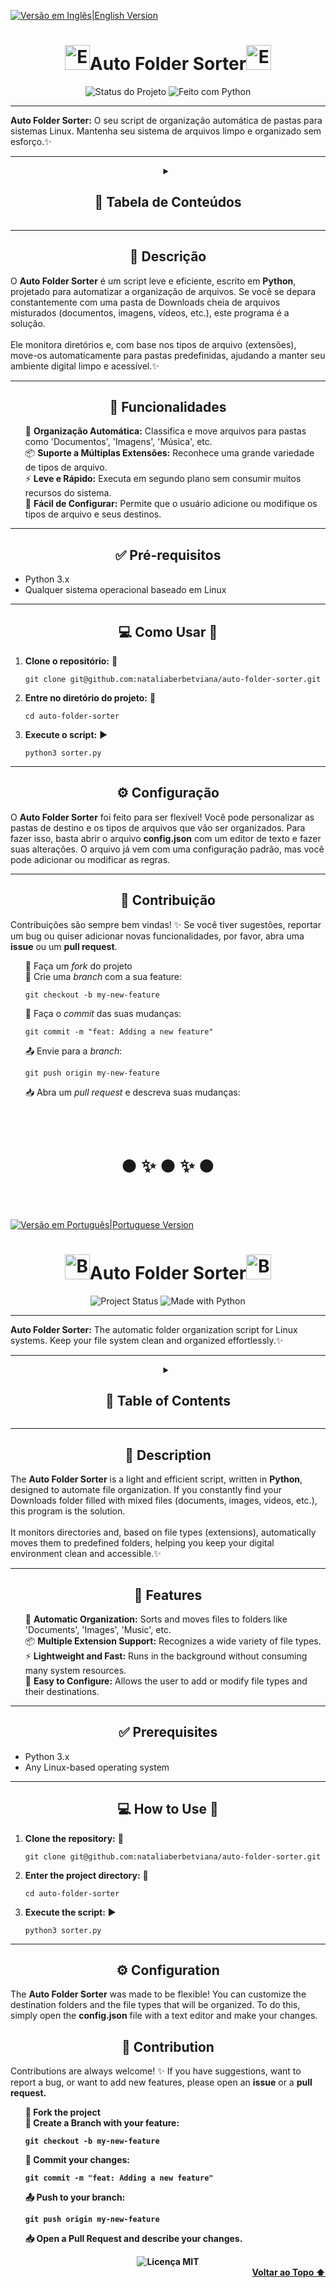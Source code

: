 <a id="top"></a>
<a href="#english-version">
    <img src="https://img.shields.io/badge/read%20in-English-green?style=for-the-badge&logo=appveyor" alt="Versão em Inglês|English Version">
  </a>
<a id="portuguese-version"></a>
</div>

<div align="center">
<h1><img src="https://media.giphy.com/media/v1.Y2lkPTc5MGI3NjExdzlzNDk1YzBmNXV5bW45b2c1aDZ3MnNla25xdnM5ZDJ3NXdnaDRkaiZlcD12MV9naWZzX3NlYXJjaCZjdD1n/3ohs4oWkzyVeVgTwKQ/giphy.gif" alt="Estrela Saltitante" width="40">Auto Folder Sorter<img src="https://media.giphy.com/media/v1.Y2lkPTc5MGI3NjExdzlzNDk1YzBmNXV5bW45b2c1aDZ3MnNla25xdnM5ZDJ3NXdnaDRkaiZlcD12MV9naWZzX3NlYXJjaCZjdD1n/3ohs4oWkzyVeVgTwKQ/giphy.gif" alt="Estrela Saltitante" width="40"></h1> 
</div>

<div align="center">
  <img src="https://img.shields.io/badge/status-Em%20desenvolvimento-orange?style=for-the-badge" alt="Status do Projeto">
  <img src="https://img.shields.io/badge/Feito%20com-Python-1f425f.svg?style=for-the-badge" alt="Feito com Python">
</div>

---

**Auto Folder Sorter:** O seu script de organização automática de pastas para sistemas Linux. Mantenha seu sistema de arquivos limpo e organizado sem esforço.✨

---

<div align="center">
  <details>
    <summary><h2>📑 Tabela de Conteúdos</h2></summary>
    <ul style="list-style-type:none;">
      <li><a href="#descrição">Descrição</a> 📝</li>
      <li><a href="#funcionalidades">Funcionalidades</a> 🚀</li>
      <li><a href="#pré-requisitos">Pré-requisitos</a> ✅</li>
      <li><a href="#como-usar">Como Usar</a> 💻</li>
      <li><a href="#configuração">Configuração</a> ⚙️</li>
      <li><a href="#contribuição">Contribuição</a> 🤝</li>
      <li><a href="#licença">Licença</a> 📄</li>
    </ul>
  </details>
</div>


---
<a id="descrição"></a>
<h2 align="center">📝 Descrição</h2>
O <strong>Auto Folder Sorter</strong> é um script leve e eficiente, escrito em <strong>Python</strong>, projetado para automatizar a organização de arquivos. Se você se depara constantemente com uma pasta de Downloads cheia de arquivos misturados (documentos, imagens, vídeos, etc.), este programa é a solução.
<br><br>
Ele monitora diretórios e, com base nos tipos de arquivo (extensões), move-os automaticamente para pastas predefinidas, ajudando a manter seu ambiente digital limpo e acessível.✨

---

<a id="funcionalidades"></a>
<h2 align="center">🚀 Funcionalidades</h2>
<ul style="list-style-type:none;">
  <li>🔄 <strong>Organização Automática:</strong> Classifica e move arquivos para pastas como 'Documentos', 'Imagens', 'Música', etc.</li>
  <li>📦 <strong>Suporte a Múltiplas Extensões:</strong> Reconhece uma grande variedade de tipos de arquivo.</li>
  <li>⚡ <strong>Leve e Rápido:</strong> Executa em segundo plano sem consumir muitos recursos do sistema.</li>
  <li>🔧 <strong>Fácil de Configurar:</strong> Permite que o usuário adicione ou modifique os tipos de arquivo e seus destinos.</li>
</ul>

---

<h2 align="center">✅  Pré-requisitos</h2> 
<a id="pré-requisitos"></a>
<a id="funcionalidades"></a>
<ul >
  <li>Python 3.x </li>
  <li>Qualquer sistema operacional baseado em Linux</li>
</ul>

---

<a id="como-usar"></a>
<h2 align="center">💻 Como Usar 🚀</h2>
<ol>
  <li><strong>Clone o repositório:</strong> 🚀
    <pre><code>git clone git@github.com:nataliaberbetviana/auto-folder-sorter.git</code></pre>
  </li>
  <li><strong>Entre no diretório do projeto:</strong> 📁
    <pre><code>cd auto-folder-sorter</code></pre>
  </li>
  <li><strong>Execute o script:</strong> ▶️
    <pre><code>python3 sorter.py</code></pre>
  </li>
</ol>

---

<a id="configuração"></a>
<h2 align="center">⚙️ Configuração</h2>
O <strong>Auto Folder Sorter</strong> foi feito para ser flexível! Você pode personalizar as pastas de destino e os tipos de arquivos que vão ser organizados. Para fazer isso, basta abrir o arquivo <strong>config.json</strong> com um editor de texto e fazer suas alterações.
O arquivo já vem com uma configuração padrão, mas você pode adicionar ou modificar as regras.

---

<a id="contribuição"></a>
<h2 align="center">🤝 Contribuição</h2>
Contribuições são sempre bem vindas! ✨ Se você tiver sugestões, reportar um bug ou quiser adicionar novas funcionalidades, por favor, abra uma <strong>issue</strong> ou um <strong>pull request</strong>.

<ul style="list-style-type:none;">
  <li>🍴 Faça um <em>fork</em> do projeto</li>
  <li>🌿 Crie uma <em>branch</em> com a sua feature:
    <pre><code>git checkout -b my-new-feature</code></pre>
  </li>
  <li>💾 Faça o <em>commit</em> das suas mudanças:
    <pre><code>git commit -m "feat: Adding a new feature"</code></pre>
  </li>
  <li>📤 Envie para a <em>branch</em>:
    <pre><code>git push origin my-new-feature</code></pre>
  </li>
  <li>📥 Abra um <em>pull request</em> e descreva suas mudanças:</li>
</ul>

<a id="english-version"></a>

<br><br>

<div align="center">
  <h1>● ✨ ● ✨ ●</h1>
</div>

<br><br>

<a href="#portuguese-version">
    <img src="https://img.shields.io/badge/leia%20em-Português-green?style=for-the-badge&logo=appveyor" alt="Versão em Português|Portuguese Version">
  </a>

<div align="center">
<h1><img src="https://media.giphy.com/media/v1.Y2lkPTc5MGI3NjExdzlzNDk1YzBmNXV5bW45b2c1aDZ3MnNla25xdnM5ZDJ3NXdnaDRkaiZlcD12MV9naWZzX3NlYXJjaCZjdD1n/3ohs4oWkzyVeVgTwKQ/giphy.gif" alt="Bouncing Star" width="40">Auto Folder Sorter<img src="https://media.giphy.com/media/v1.Y2lkPTc5MGI3NjExdzlzNDk1YzBmNXV5bW45b2c1aDZ3MnNla25xdnM5ZDJ3NXdnaDRkaiZlcD12MV9naWZzX3NlYXJjaCZjdD1n/3ohs4oWkzyVeVgTwKQ/giphy.gif" alt="Bouncing Star" width="40"></h1> 
</div>

<div align="center">
  <img src="https://img.shields.io/badge/status-In%20Development-orange?style=for-the-badge" alt="Project Status">
  <img src="https://img.shields.io/badge/Made%20with-Python-1f425f.svg?style=for-the-badge" alt="Made with Python">
</div>

---

**Auto Folder Sorter:** The automatic folder organization script for Linux systems. Keep your file system clean and organized effortlessly.✨

---

<div align="center">
  <details>
    <summary><h2>📑 Table of Contents</h2></summary>
    <ul style="list-style-type:none;">
      <li><a href="#description-en">Description</a> 📝</li>
      <li><a href="#features-en">Features</a> 🚀</li>
      <li><a href="#prerequisites-en">Prerequisites</a> ✅</li>
      <li><a href="#how-to-use-en">How to Use</a> 💻</li>
      <li><a href="#configuration-en">Configuration</a> ⚙️</li>
      <li><a href="#contribution-en">Contribution</a> 🤝</li>
      <li><a href="#license-en">License</a> 📄</li>
    </ul>
  </details>
</div>


---
<a id="description-en"></a>
<h2 align="center">📝 Description</h2>
The <strong>Auto Folder Sorter</strong> is a light and efficient script, written in <strong>Python</strong>, designed to automate file organization. If you constantly find your Downloads folder filled with mixed files (documents, images, videos, etc.), this program is the solution.
<br><br>
It monitors directories and, based on file types (extensions), automatically moves them to predefined folders, helping you keep your digital environment clean and accessible.✨

---

<a id="features-en"></a>
<h2 align="center">🚀 Features</h2>
<ul style="list-style-type:none;">
  <li>🔄 <strong>Automatic Organization:</strong> Sorts and moves files to folders like 'Documents', 'Images', 'Music', etc.</li>
  <li>📦 <strong>Multiple Extension Support:</strong> Recognizes a wide variety of file types.</li>
  <li>⚡ <strong>Lightweight and Fast:</strong> Runs in the background without consuming many system resources.</li>
  <li>🔧 <strong>Easy to Configure:</strong> Allows the user to add or modify file types and their destinations.</li>
</ul>

---

<a id="prerequisites-en"></a>
<h2 align="center">✅ Prerequisites</h2>
<ul>
  <li>Python 3.x </li>
  <li>Any Linux-based operating system</li>
</ul>

---

<a id="how-to-use-en"></a>
<h2 align="center">💻 How to Use 🚀</h2>
<ol>
  <li><strong>Clone the repository:</strong> 🚀
    <pre><code>git clone git@github.com:nataliaberbetviana/auto-folder-sorter.git</code></pre>
  </li>
  <li><strong>Enter the project directory:</strong> 📁
    <pre><code>cd auto-folder-sorter</code></pre>
  </li>
  <li><strong>Execute the script:</strong> ▶️
    <pre><code>python3 sorter.py</code></pre>
  </li>
</ol>

---

<a id="configuration-en"></a>
<h2 align="center">⚙️ Configuration</h2>
The <strong>Auto Folder Sorter</strong> was made to be flexible! You can customize the destination folders and the file types that will be organized. To do this, simply open the <strong>config.json</strong> file with a text editor and make your changes.

<a id="contribution-en"></a>
<h2 align="center">🤝 Contribution</h2>
Contributions are always welcome! ✨ If you have suggestions, want to report a bug, or want to add new features, please open an <strong>issue</strong> or a <strong>pull request<strong>.

<ul style="list-style-type:none;">
  <li>🍴 Fork the project</li>
  <li>🌿 Create a Branch with your feature:
    <pre><code>git checkout -b my-new-feature</code></pre>
  </li>
  <li>💾 Commit your changes:
    <pre><code>git commit -m "feat: Adding a new feature"</code></pre>
  </li>
  <li>📤 Push to your branch:
    <pre><code>git push origin my-new-feature</code></pre>
  </li>
  <li>📥 Open a Pull Request and describe your changes.</li>
</ul>

<a id="licença"></a>
<div align="center">
  <img src="https://img.shields.io/github/license/nataliaberbetviana/auto-folder-sorter?style=for-the-badge&color=brightgreen" alt="Licença MIT">
</div>
<div align="right">
  <a href="#top">Voltar ao Topo ⬆️</a>
</div>